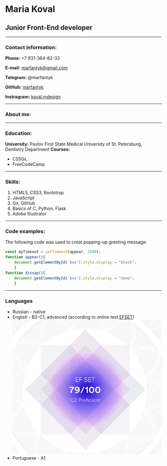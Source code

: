 # Maria Koval #

## Junior Front-End developer ##
---
### Contact information: ###

**Phone:** +7 931-364-82-33

**E-mail:** marfantyk@gmail.com

**Telegram:** @marfantyk

**GitHub:** [marfantyk](https://github.com/Marfantyk)

**Instragram:** [koval.mdesign](https://vk.com/away.php?utf=1&to=https%3A%2F%2Finstagram.com%2Fkoval.mdesign%3Figshid%3DYmMyMTA2M2Y%3D)

-----

### About me: ###

----
### Education: ###
**University:** Pavlov First State Medical University of St. Petersburg, Dentistry Department
**Courses:** 
* CS50x, 
* FreeCodeCamp


----
### Skills: ###

1. HTML5, CSS3, Bootstrap
2. JavaScript
3. Git, GitHub
4. Basics of C, Python, Flask
5. Adobe Illustrator
----
### Code examples: ###
The following code was used to creat popping-up greeting message:
```javascript
const myTimeout = setTimeout(appear, 2500);
function appear(){
    document.getElementById('box').style.display = "block";
    }
function dissap(){
    document.getElementById('box').style.display = "none";
    }
```
----

### Languages ###
* Russian - native
* English - B2-C1, advanced (according to online test [EFSET](https://www.efset.org/quick-check/))![certificate](eng.png "Certificate")
* Portuguese - A1